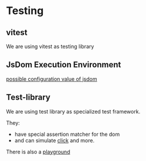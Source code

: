 # Testing


## vitest

We are using vitest as testing library


## JsDom Execution Environment


[possible configuration value of jsdom](https://github.com/jsdom/jsdom#customizing-jsdom)

## Test-library

We are using test library as specialized test framework.

They:
* have special assertion matcher for the dom
* and can simulate [click](https://testing-library.com/docs/ecosystem-user-event#clickelement-eventinit-options)
  and more.

There is also a [playground](https://testing-playground.com/)
